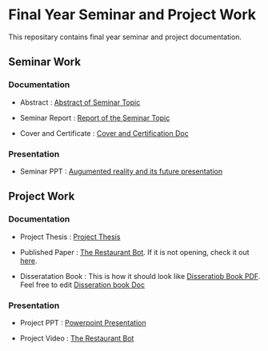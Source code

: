 # Final Year Seminar and Project Work 

This repositary contains final year seminar and project documentation.

## Seminar Work

###  Documentation  

* Abstract  :  [Abstract of Seminar Topic ](https://github.com/Neha16999/Final-Year-Seminar-and-Project-Work/blob/master/Seminar%20abstract.docx)

* Seminar Report : [Report of the Seminar Topic ](https://github.com/Neha16999/Final-Year-Seminar-and-Project-Work/blob/master/Seminar%20report.pdf)

* Cover and Certificate : [ Cover and Certification Doc](https://github.com/Neha16999/Final-Year-Seminar-and-Project-Work/blob/master/Cover%20Page%20and%20Certificate%20for%20Seminar%20report.doc)

 
### Presentation

* Seminar PPT :  [Augumented reality and its future presentation](https://github.com/Neha16999/Final-Year-Seminar-and-Project-Work/blob/master/Final%20Year%20Seminar%20PPT.pptx)

## Project Work

### Documentation 

* Project Thesis : [Project Thesis](https://github.com/Neha16999/Final-Year-Seminar-and-Project-Work/blob/master/Project%20Thesis.pdf)

* Published Paper : [The Restaurant Bot](http://www.ijfeat.org/papers/may20206.pdf). If it is not opening, check it out [here](https://github.com/Neha16999/Final-Year-Seminar-and-Project-Work/blob/master/PublishedIJFEATPaper.pdf).

* Disseratation Book : This is how it should look like [Disseratiob Book PDF](https://github.com/Neha16999/Final-Year-Seminar-and-Project-Work/blob/master/DisserataionBook.pdf). Feel free to edit [Disseration book Doc](https://github.com/Neha16999/Final-Year-Seminar-and-Project-Work/blob/master/DisserataionBook%20of%20Final%20Year%20Project.doc)

### Presentation 

* Project PPT : [Powerpoint Presentation](https://github.com/Neha16999/Final-Year-Seminar-and-Project-Work/blob/master/Final%20Year%20Project%20PPT.pptx)

* Project Video : [The Restaurant Bot](https://www.youtube.com/watch?v=DVcHKSPHCuo&feature=youtu.be)

